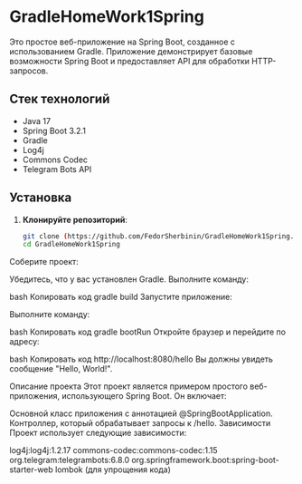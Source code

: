 # GradleHomeWork1Spring

Это простое веб-приложение на Spring Boot, созданное с использованием Gradle. Приложение демонстрирует базовые возможности Spring Boot и предоставляет API для обработки HTTP-запросов.

## Стек технологий

- Java 17
- Spring Boot 3.2.1
- Gradle
- Log4j
- Commons Codec
- Telegram Bots API

## Установка

1. **Клонируйте репозиторий**:

   ```bash
   git clone (https://github.com/FedorSherbinin/GradleHomeWork1Spring.git)
   cd GradleHomeWork1Spring
Соберите проект:

Убедитесь, что у вас установлен Gradle. Выполните команду:

bash
Копировать код
gradle build
Запустите приложение:

Выполните команду:

bash
Копировать код
gradle bootRun
Откройте браузер и перейдите по адресу:

bash
Копировать код
http://localhost:8080/hello
Вы должны увидеть сообщение "Hello, World!".

Описание проекта
Этот проект является примером простого веб-приложения, использующего Spring Boot. Он включает:

Основной класс приложения с аннотацией @SpringBootApplication.
Контроллер, который обрабатывает запросы к /hello.
Зависимости
Проект использует следующие зависимости:

log4j:log4j:1.2.17
commons-codec:commons-codec:1.15
org.telegram:telegrambots:6.8.0
org.springframework.boot:spring-boot-starter-web
lombok (для упрощения кода)
